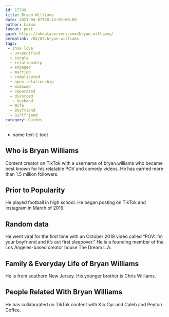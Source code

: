 ```yaml
---
id: 17799
title: Bryan Williams
date: 2021-04-07T20:13:01+00:00
author: Laima
layout: post
guid: https://ukdataservers.com/bryan-williams/
permalink: /04/07/bryan-williams
tags:
 - show love
  - unspecified
  - single
  - relationship
  - engaged
  - married
  - complicated
  - open relationship
  - widowed
  - separated
  - divorced
   - Husband
  - Wife
  - Boyfriend
  - Girlfriend
category: Guides
---
```


* some text
{: toc}


## Who is Bryan Williams
                  
                  
                  
Content creator on TikTok with a username of bryan.williams who became best known for his relatable POV and comedy videos. He has earned more than 1.5 million followers.
                  
              
            
              
            
                
                
                
## Prior to Popularity
                  
                  
                  
He played football in high school. He began posting on TikTok and Instagram in March of 2019. 
                  
              
            
              
            
                
                
                
## Random data
                  
                  
                  
He went viral for the first time with an October 2019 video called &#8220;POV: I&#8217;m your boyfriend and it&#8217;s out first sleepover.&#8221; He is a founding member of the Los Angeles-based creator house The Dream L.A. 
                  
              
            
              
            
                
                
                
## Family & Everyday Life of Bryan Williams
                  
                  
                  
He is from southern New Jersey. His younger brother is Chris Williams.
                  
              
            
              
            
                
                
                
## People Related With Bryan Williams
                  
                  
                  
He has collaborated on TikTok content with Kio Cyr and Caleb and Peyton Coffee. 
                  
              
            
              
            
                
              
            
              
              
            
            
              
            
          
          
          